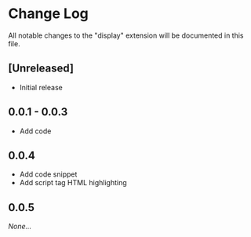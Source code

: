 # Change Log

All notable changes to the "display" extension will be documented in this file.

## [Unreleased]

- Initial release

## 0.0.1 - 0.0.3

- Add code

## 0.0.4

- Add code snippet
- Add script tag HTML highlighting

## 0.0.5

*None...*
